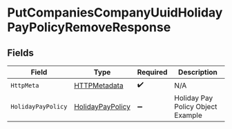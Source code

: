 # PutCompaniesCompanyUuidHolidayPayPolicyRemoveResponse


## Fields

| Field                                                           | Type                                                            | Required                                                        | Description                                                     |
| --------------------------------------------------------------- | --------------------------------------------------------------- | --------------------------------------------------------------- | --------------------------------------------------------------- |
| `HttpMeta`                                                      | [HTTPMetadata](../../Models/Components/HTTPMetadata.md)         | :heavy_check_mark:                                              | N/A                                                             |
| `HolidayPayPolicy`                                              | [HolidayPayPolicy](../../Models/Components/HolidayPayPolicy.md) | :heavy_minus_sign:                                              | Holiday Pay Policy Object Example                               |